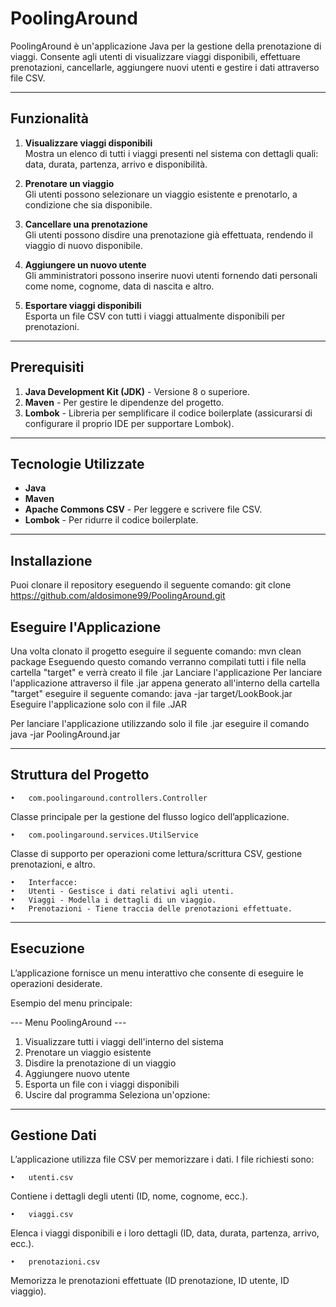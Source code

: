 # PoolingAround

PoolingAround è un'applicazione Java per la gestione della prenotazione di viaggi. Consente agli utenti di visualizzare viaggi disponibili, effettuare prenotazioni, cancellarle, aggiungere nuovi utenti e gestire i dati attraverso file CSV.

---

## **Funzionalità**

1. **Visualizzare viaggi disponibili**  
   Mostra un elenco di tutti i viaggi presenti nel sistema con dettagli quali: data, durata, partenza, arrivo e disponibilità.

2. **Prenotare un viaggio**  
   Gli utenti possono selezionare un viaggio esistente e prenotarlo, a condizione che sia disponibile.

3. **Cancellare una prenotazione**  
   Gli utenti possono disdire una prenotazione già effettuata, rendendo il viaggio di nuovo disponibile.

4. **Aggiungere un nuovo utente**  
   Gli amministratori possono inserire nuovi utenti fornendo dati personali come nome, cognome, data di nascita e altro.

5. **Esportare viaggi disponibili**  
   Esporta un file CSV con tutti i viaggi attualmente disponibili per prenotazioni.

---

## **Prerequisiti**

1. **Java Development Kit (JDK)** - Versione 8 o superiore.  
2. **Maven** - Per gestire le dipendenze del progetto.  
3. **Lombok** - Libreria per semplificare il codice boilerplate (assicurarsi di configurare il proprio IDE per supportare Lombok).

---

## **Tecnologie Utilizzate**

- **Java**  
- **Maven**  
- **Apache Commons CSV** - Per leggere e scrivere file CSV.  
- **Lombok** - Per ridurre il codice boilerplate.

---

## **Installazione**

Puoi clonare il repository eseguendo il seguente comando: git clone https://github.com/aldosimone99/PoolingAround.git

## **Eseguire l'Applicazione**

Una volta clonato il progetto eseguire il seguente comando: mvn clean package Eseguendo questo comando verranno compilati tutti i file nella cartella "target" e verrà creato il file .jar
Lanciare l'applicazione Per lanciare l'applicazione attraverso il file .jar appena generato all'interno della cartella "target" eseguire il seguente comando: java -jar target/LookBook.jar
Eseguire l'applicazione solo con il file .JAR

Per lanciare l'applicazione utilizzando solo il file .jar eseguire il comando java -jar PoolingAround.jar

---

## **Struttura del Progetto**
	•	com.poolingaround.controllers.Controller
Classe principale per la gestione del flusso logico dell’applicazione.

	•	com.poolingaround.services.UtilService
Classe di supporto per operazioni come lettura/scrittura CSV, gestione prenotazioni, e altro.

	•	Interfacce:
	•	Utenti - Gestisce i dati relativi agli utenti.
	•	Viaggi - Modella i dettagli di un viaggio.
	•	Prenotazioni - Tiene traccia delle prenotazioni effettuate.

 ---
 
## **Esecuzione**
L’applicazione fornisce un menu interattivo che consente di eseguire le operazioni desiderate.

Esempio del menu principale:

--- Menu PoolingAround ---
1. Visualizzare tutti i viaggi dell'interno del sistema
2. Prenotare un viaggio esistente
3. Disdire la prenotazione di un viaggio
4. Aggiungere nuovo utente
5. Esporta un file con i viaggi disponibili
0. Uscire dal programma
Seleziona un'opzione:

---
 
## **Gestione Dati**

L’applicazione utilizza file CSV per memorizzare i dati. I file richiesti sono:

	•	utenti.csv
 
Contiene i dettagli degli utenti (ID, nome, cognome, ecc.).

	•	viaggi.csv
Elenca i viaggi disponibili e i loro dettagli (ID, data, durata, partenza, arrivo, ecc.).

	•	prenotazioni.csv
Memorizza le prenotazioni effettuate (ID prenotazione, ID utente, ID viaggio).
